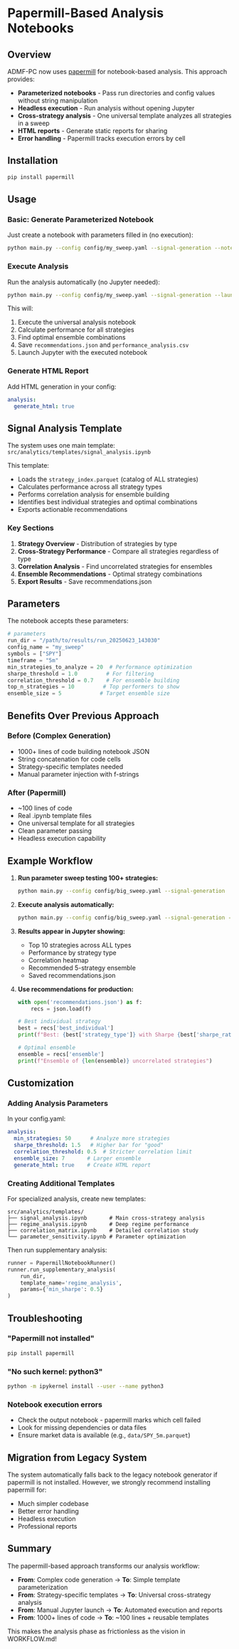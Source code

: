 # Papermill-Based Analysis Notebooks

## Overview

ADMF-PC now uses [papermill](https://papermill.readthedocs.io/) for notebook-based analysis. This approach provides:

- **Parameterized notebooks** - Pass run directories and config values without string manipulation
- **Headless execution** - Run analysis without opening Jupyter
- **Cross-strategy analysis** - One universal template analyzes all strategies in a sweep
- **HTML reports** - Generate static reports for sharing
- **Error handling** - Papermill tracks execution errors by cell

## Installation

```bash
pip install papermill
```

## Usage

### Basic: Generate Parameterized Notebook

Just create a notebook with parameters filled in (no execution):

```bash
python main.py --config config/my_sweep.yaml --signal-generation --notebook
```

### Execute Analysis

Run the analysis automatically (no Jupyter needed):

```bash
python main.py --config config/my_sweep.yaml --signal-generation --launch-notebook
```

This will:
1. Execute the universal analysis notebook
2. Calculate performance for all strategies
3. Find optimal ensemble combinations
4. Save `recommendations.json` and `performance_analysis.csv`
5. Launch Jupyter with the executed notebook

### Generate HTML Report

Add HTML generation in your config:

```yaml
analysis:
  generate_html: true
```

## Signal Analysis Template

The system uses one main template: `src/analytics/templates/signal_analysis.ipynb`

This template:
- Loads the `strategy_index.parquet` (catalog of ALL strategies)
- Calculates performance across all strategy types
- Performs correlation analysis for ensemble building
- Identifies best individual strategies and optimal combinations
- Exports actionable recommendations

### Key Sections

1. **Strategy Overview** - Distribution of strategies by type
2. **Cross-Strategy Performance** - Compare all strategies regardless of type
3. **Correlation Analysis** - Find uncorrelated strategies for ensembles
4. **Ensemble Recommendations** - Optimal strategy combinations
5. **Export Results** - Save recommendations.json

## Parameters

The notebook accepts these parameters:

```python
# parameters
run_dir = "/path/to/results/run_20250623_143030"
config_name = "my_sweep"
symbols = ["SPY"]
timeframe = "5m"
min_strategies_to_analyze = 20  # Performance optimization
sharpe_threshold = 1.0         # For filtering
correlation_threshold = 0.7    # For ensemble building
top_n_strategies = 10         # Top performers to show
ensemble_size = 5            # Target ensemble size
```

## Benefits Over Previous Approach

### Before (Complex Generation)
- 1000+ lines of code building notebook JSON
- String concatenation for code cells
- Strategy-specific templates needed
- Manual parameter injection with f-strings

### After (Papermill)
- ~100 lines of code
- Real .ipynb template files
- One universal template for all strategies
- Clean parameter passing
- Headless execution capability

## Example Workflow

1. **Run parameter sweep testing 100+ strategies:**
   ```bash
   python main.py --config config/big_sweep.yaml --signal-generation
   ```

2. **Execute analysis automatically:**
   ```bash
   python main.py --config config/big_sweep.yaml --signal-generation --launch-notebook
   ```

3. **Results appear in Jupyter showing:**
   - Top 10 strategies across ALL types
   - Performance by strategy type
   - Correlation heatmap
   - Recommended 5-strategy ensemble
   - Saved recommendations.json

4. **Use recommendations for production:**
   ```python
   with open('recommendations.json') as f:
       recs = json.load(f)
   
   # Best individual strategy
   best = recs['best_individual']
   print(f"Best: {best['strategy_type']} with Sharpe {best['sharpe_ratio']:.2f}")
   
   # Optimal ensemble
   ensemble = recs['ensemble']
   print(f"Ensemble of {len(ensemble)} uncorrelated strategies")
   ```

## Customization

### Adding Analysis Parameters

In your config.yaml:

```yaml
analysis:
  min_strategies: 50      # Analyze more strategies
  sharpe_threshold: 1.5   # Higher bar for "good"
  correlation_threshold: 0.5  # Stricter correlation limit
  ensemble_size: 7       # Larger ensemble
  generate_html: true    # Create HTML report
```

### Creating Additional Templates

For specialized analysis, create new templates:

```
src/analytics/templates/
├── signal_analysis.ipynb       # Main cross-strategy analysis
├── regime_analysis.ipynb       # Deep regime performance
├── correlation_matrix.ipynb    # Detailed correlation study
└── parameter_sensitivity.ipynb # Parameter optimization
```

Then run supplementary analysis:

```python
runner = PapermillNotebookRunner()
runner.run_supplementary_analysis(
    run_dir,
    template_name='regime_analysis',
    params={'min_sharpe': 0.5}
)
```

## Troubleshooting

### "Papermill not installed"
```bash
pip install papermill
```

### "No such kernel: python3"
```bash
python -m ipykernel install --user --name python3
```

### Notebook execution errors
- Check the output notebook - papermill marks which cell failed
- Look for missing dependencies or data files
- Ensure market data is available (e.g., `data/SPY_5m.parquet`)

## Migration from Legacy System

The system automatically falls back to the legacy notebook generator if papermill is not installed. However, we strongly recommend installing papermill for:

- Much simpler codebase
- Better error handling
- Headless execution
- Professional reports

## Summary

The papermill-based approach transforms our analysis workflow:

- **From**: Complex code generation → **To**: Simple template parameterization
- **From**: Strategy-specific templates → **To**: Universal cross-strategy analysis
- **From**: Manual Jupyter launch → **To**: Automated execution and reports
- **From**: 1000+ lines of code → **To**: ~100 lines + reusable templates

This makes the analysis phase as frictionless as the vision in WORKFLOW.md!